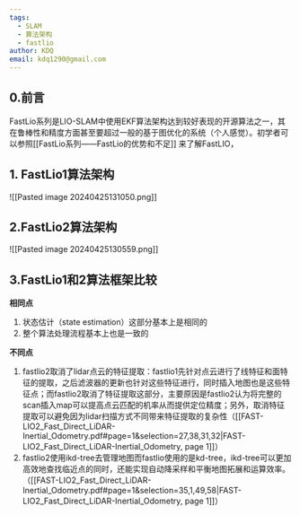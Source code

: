 ```yaml
---
tags:
  - SLAM
  - 算法架构
  - fastlio
author: KDQ
email: kdq1290@gmail.com
---
```

## 0.前言

FastLio系列是LIO-SLAM中使用EKF算法架构达到较好表现的开源算法之一，其在鲁棒性和精度方面甚至要超过一般的基于图优化的系统（个人感觉）。初学者可以参照[[FastLio系列——FastLio的优势和不足]] 来了解FastLIO，


## 1. FastLio1算法架构

![[Pasted image 20240425131050.png]]

## 2.FastLio2算法架构



![[Pasted image 20240425130559.png]]

## 3.FastLio1和2算法框架比较

**相同点**
1.  状态估计（state estimation）这部分基本上是相同的
2.  整个算法处理流程基本上也是一致的

**不同点**
1.  fastlio2取消了lidar点云的特征提取：fastlio1先针对点云进行了线特征和面特征的提取，之后滤波器的更新也针对这些特征进行，同时插入地图也是这些特征点；而fastlio2取消了特征提取这部分，主要原因是fastlio2认为将完整的scan插入map可以提高点云匹配的机率从而提供定位精度；另外，取消特征提取可以避免因为lidar扫描方式不同带来特征提取的复杂性（[[FAST-LIO2_Fast_Direct_LiDAR-Inertial_Odometry.pdf#page=1&selection=27,38,31,32|FAST-LIO2_Fast_Direct_LiDAR-Inertial_Odometry, page 1]]）
2.  fastlio2使用ikd-tree去管理地图而fastlio使用的是kd-tree，ikd-tree可以更加高效地查找临近点的同时，还能实现自动降采样和平衡地图拓展和运算效率。（[[FAST-LIO2_Fast_Direct_LiDAR-Inertial_Odometry.pdf#page=1&selection=35,1,49,58|FAST-LIO2_Fast_Direct_LiDAR-Inertial_Odometry, page 1]]）

